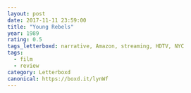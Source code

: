 ```yaml
---
layout: post 
date: 2017-11-11 23:59:00
title: "Young Rebels"
year: 1989
rating: 0.5
tags_letterboxd: narrative, Amazon, streaming, HDTV, NYC
tags:
  - film
  - review
category: Letterboxd
canonical: https://boxd.it/lynWf
---
```

